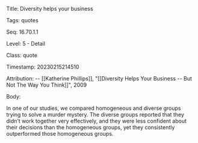 Title:  Diversity helps your business

Tags:   quotes

Seq:    16.70.1.1

Level:  5 - Detail

Class:  quote

Timestamp: 20230215214510

Attribution: -- [[Katherine Phillips]], "[[Diversity Helps Your Business -- But Not The Way You Think]]", 2009

Body:

In one of our studies, we compared homogeneous and diverse groups trying to solve a murder mystery. The diverse groups reported that they didn’t work together very effectively, and they were less confident about their decisions than the homogeneous groups, yet they consistently outperformed those homogeneous groups.

